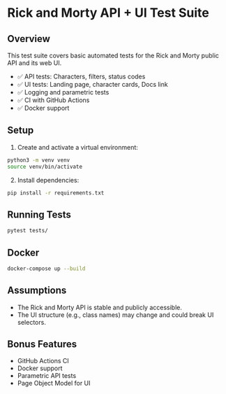 # Rick and Morty API + UI Test Suite

## Overview

This test suite covers basic automated tests for the Rick and Morty public API and its web UI.

- ✅ API tests: Characters, filters, status codes
- ✅ UI tests: Landing page, character cards, Docs link
- ✅ Logging and parametric tests
- ✅ CI with GitHub Actions
- ✅ Docker support

## Setup

1. Create and activate a virtual environment:

```bash
python3 -m venv venv
source venv/bin/activate
```

2. Install dependencies:

```bash
pip install -r requirements.txt
```

## Running Tests

```bash
pytest tests/
```

## Docker

```bash
docker-compose up --build
```

## Assumptions

- The Rick and Morty API is stable and publicly accessible.
- The UI structure (e.g., class names) may change and could break UI selectors.

## Bonus Features

- GitHub Actions CI
- Docker support
- Parametric API tests
- Page Object Model for UI
